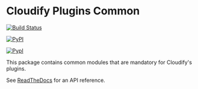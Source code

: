 # Cloudify Plugins Common

[![Build Status](https://travis-ci.org/cloudify-cosmo/cloudify-plugins-common.svg?branch=master)](https://travis-ci.org/cloudify-cosmo/cloudify-plugins-common)

[![PyPI](http://img.shields.io/pypi/dm/cloudify-plugins-common.svg)](http://img.shields.io/pypi/dm/cloudify-plugins-common.svg)

[![PypI](http://img.shields.io/pypi/v/cloudify-plugins-common.svg)](http://img.shields.io/pypi/v/cloudify-plugins-common.svg)


This package contains common modules that are mandatory for Cloudify's plugins.

See [ReadTheDocs](http://cloudify-plugins-common.readthedocs.org/en/latest/) for an API reference.